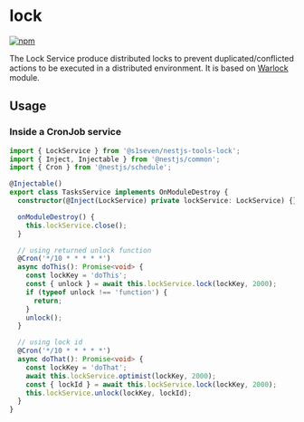 # lock

[![npm][npm-image]][npm-url]

[npm-image]: https://img.shields.io/npm/v/@s1seven/nestjs-tools-lock.svg?style=flat
[npm-url]: https://npmjs.org/package/@s1seven/nestjs-tools-lock

The Lock Service produce distributed locks to prevent duplicated/conflicted actions to be executed in a distributed environment.
It is based on [Warlock](https://www.npmjs.com/package/node-redis-warlock) module.

## Usage

### Inside a CronJob service

```ts
import { LockService } from '@s1seven/nestjs-tools-lock';
import { Inject, Injectable } from '@nestjs/common';
import { Cron } from '@nestjs/schedule';

@Injectable()
export class TasksService implements OnModuleDestroy {
  constructor(@Inject(LockService) private lockService: LockService) {}

  onModuleDestroy() {
    this.lockService.close();
  }

  // using returned unlock function
  @Cron('*/10 * * * * *')
  async doThis(): Promise<void> {
    const lockKey = 'doThis';
    const { unlock } = await this.lockService.lock(lockKey, 2000);
    if (typeof unlock !== 'function') {
      return;
    }
    unlock();
  }

  // using lock id
  @Cron('*/10 * * * * *')
  async doThat(): Promise<void> {
    const lockKey = 'doThat';
    await this.lockService.optimist(lockKey, 2000);
    const { lockId } = await this.lockService.lock(lockKey, 2000);
    this.lockService.unlock(lockKey, lockId);
  }
}
```
